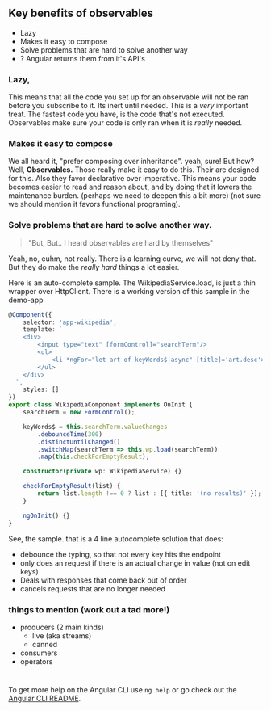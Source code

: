 

## Key benefits of observables

 - Lazy
 - Makes it easy to compose
 - Solve problems that are hard to solve another way
 - ? Angular returns them from it's API's

### Lazy,
This means that all the code you set up for an observable will not be ran before you subscribe to it. Its inert until needed. This is a _very_ important treat. The fastest code you have, is the code that's not executed. Observables make sure your code is only ran when it is _really_ needed.

### Makes it easy to compose
We all heard it, "prefer composing over inheritance". yeah, sure! But how? Well, __Observables.__ Those really make it easy to do this. Their are designed for this. Also they favor declarative over imperative. This means your code becomes easier to read and reason about, and by doing that it lowers the maintenance burden. (perhaps we need to deepen this a bit more)
    (not sure we should mention it favors functional programing).

### Solve problems that are hard to solve another way.
>"But, But.. I heard observables are hard by themselves"

Yeah, no, euhm, not really. There is a learning curve, we will not deny that. But they do make the _really hard_ things a lot easier.

Here is an auto-complete sample. The WikipediaService.load, is just a thin wrapper over HttpClient. There is a working version of this sample in the demo-app

```typescript
@Component({
    selector: 'app-wikipedia',
    template: `
    <div>
        <input type="text" [formControl]="searchTerm"/>
        <ul>
            <li *ngFor="let art of keyWords$|async" [title]='art.desc'><a [href]="art.url"  target="blank">{{art.title}}</a></li>
        </ul>
    </div>
  `,
    styles: []
})
export class WikipediaComponent implements OnInit {
    searchTerm = new FormControl();

    keyWords$ = this.searchTerm.valueChanges
        .debounceTime(300)
        .distinctUntilChanged()
        .switchMap(searchTerm => this.wp.load(searchTerm))
        .map(this.checkForEmptyResult);

    constructor(private wp: WikipediaService) {}

    checkForEmptyResult(list) {
        return list.length !== 0 ? list : [{ title: '(no results)' }];
    }

    ngOnInit() {}
}
```

See, the sample. that is a 4 line autocomplete solution that does:

  - debounce the typing, so that not every key hits the endpoint
  - only does an request if there is an actual change in value (not on edit keys)
  - Deals with responses that come back out of order
  - cancels requests that are no longer needed




### things to mention (work out a tad more!)

  - producers (2 main kinds)
     - live (aka streams)
     - canned
  - consumers
  - operators




#
To get more help on the Angular CLI use `ng help` or go check out the [Angular CLI README](https://github.com/angular/angular-cli/blob/master/README.md).
